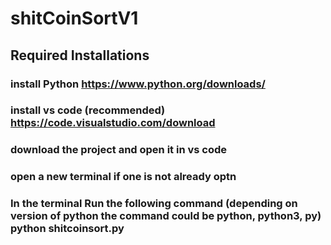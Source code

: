 # shitCoinSortV1

## Required Installations
### install Python https://www.python.org/downloads/
### install vs code (recommended) https://code.visualstudio.com/download

### download the project and open it in vs code
### open a new terminal if one is not already optn

### In the terminal Run the following command (depending on version of python the command could be python, python3, py) python shitcoinsort.py 
